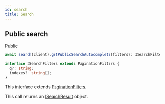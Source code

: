 ```yaml
---
id: search
title: Search
---
```


## Public search

<span class="badge badge--success">Public</span>

```ts
await search(client).getPublicSearchAutocomplete(filters?: ISearchFilters);
```

```ts
interface ISearchFilters extends PaginationFilters {
  q?: string;
  indexes?: string[];
}
```

This interface extends [PaginationFilters](pagination#pagination-filters).

This call returns an [ISearchResult](search-types#isearchresult) object.